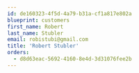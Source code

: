 ```yaml
---
id: de160323-4f5d-4a79-b31a-cf1a817e802a
blueprint: customers
first_name: Robert
last_name: Stubler
email: robistubi@gmail.com
title: 'Robert Stubler'
orders:
  - d8d63eac-5692-4160-8e4d-3d31076fee2b
---
```

